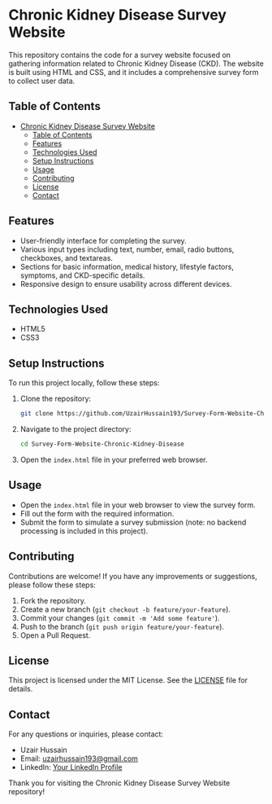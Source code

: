 # Chronic Kidney Disease Survey Website

This repository contains the code for a survey website focused on gathering information related to Chronic Kidney Disease (CKD). The website is built using HTML and CSS, and it includes a comprehensive survey form to collect user data.

## Table of Contents

- [Chronic Kidney Disease Survey Website](#chronic-kidney-disease-survey-website)
  - [Table of Contents](#table-of-contents)
  - [Features](#features)
  - [Technologies Used](#technologies-used)
  - [Setup Instructions](#setup-instructions)
  - [Usage](#usage)
  - [Contributing](#contributing)
  - [License](#license)
  - [Contact](#contact)

## Features

- User-friendly interface for completing the survey.
- Various input types including text, number, email, radio buttons, checkboxes, and textareas.
- Sections for basic information, medical history, lifestyle factors, symptoms, and CKD-specific details.
- Responsive design to ensure usability across different devices.

## Technologies Used

- HTML5
- CSS3

## Setup Instructions

To run this project locally, follow these steps:

1. Clone the repository:
   ```bash
   git clone https://github.com/UzairHussain193/Survey-Form-Website-Chronic-Kidney-Disease
   ```

2. Navigate to the project directory:
   ```bash
   cd Survey-Form-Website-Chronic-Kidney-Disease
   ```

3. Open the `index.html` file in your preferred web browser.

## Usage

- Open the `index.html` file in your web browser to view the survey form.
- Fill out the form with the required information.
- Submit the form to simulate a survey submission (note: no backend processing is included in this project).

## Contributing

Contributions are welcome! If you have any improvements or suggestions, please follow these steps:

1. Fork the repository.
2. Create a new branch (`git checkout -b feature/your-feature`).
3. Commit your changes (`git commit -m 'Add some feature'`).
4. Push to the branch (`git push origin feature/your-feature`).
5. Open a Pull Request.

## License

This project is licensed under the MIT License. See the [LICENSE](LICENSE) file for details.

## Contact

For any questions or inquiries, please contact:

- Uzair Hussain
- Email: [uzairhussain193@gmail.com](mailto:uzairhussain193@gmail.com) 
- LinkedIn: [Your LinkedIn Profile](https://www.linkedin.com/in/uzairhussain1)

Thank you for visiting the Chronic Kidney Disease Survey Website repository!